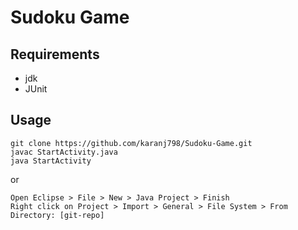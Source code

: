 # Sudoku Game

## Requirements
- jdk 
- JUnit

## Usage
```
git clone https://github.com/karanj798/Sudoku-Game.git
javac StartActivity.java
java StartActivity
```
or 
```
Open Eclipse > File > New > Java Project > Finish
Right click on Project > Import > General > File System > From Directory: [git-repo]
```

